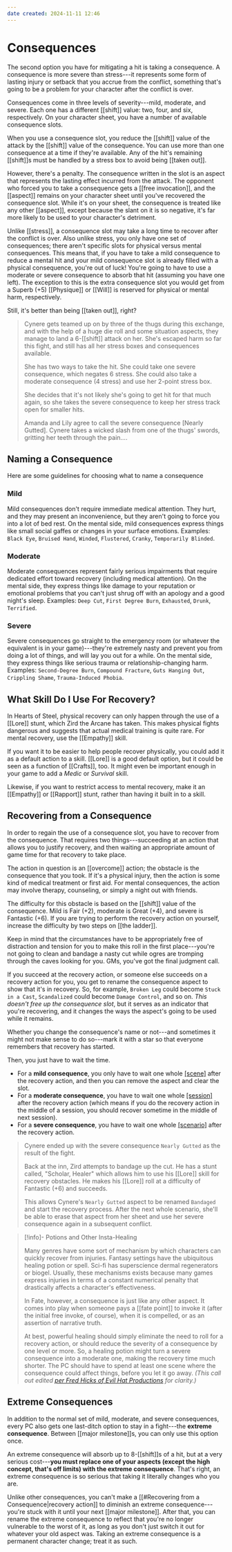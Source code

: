 ```yaml
---
date created: 2024-11-11 12:46
---
```


# Consequences

The second option you have for mitigating a hit is taking a consequence.  A consequence is more severe than stress---it represents some form of lasting injury or setback that you accrue from the conflict, something that's going to be a problem for your character after the conflict is over.

Consequences come in three levels of severity---mild, moderate, and severe. Each one has a different [[shift]] value: two, four, and six, respectively. On your character sheet, you have a number of available consequence slots.

When you use a consequence slot, you reduce the [[shift]] value of the attack by the [[shift]] value of the consequence. You can use more than one consequence at a time if they're available. Any of the hit's remaining [[shift]]s must be handled by a stress box to avoid being [[taken out]].

However, there's a penalty. The consequence written in the slot is an aspect that represents the lasting effect incurred from the attack. The opponent who forced you to take a consequence gets a [[free invocation]], and the [[aspect]] remains on your character sheet until you've recovered the consequence slot. While it's on your sheet, the consequence is treated like any other [[aspect]], except because the slant on it is so negative, it's far more likely to be used to your character's detriment.

Unlike [[stress]], a consequence slot may take a long time to recover after the conflict is over. Also unlike stress, you only have one set of consequences; there aren't specific slots for physical versus mental consequences. This means that, if you have to take a mild consequence to reduce a mental hit and your mild consequence slot is already filled with a physical consequence, you're out of luck! You're going to have to use a moderate or severe consequence to absorb that hit (assuming you have one left). The exception to this is the extra consequence slot you would get from a Superb (+5) [[Physique]] or [[Will]] is reserved for physical or mental harm, respectively.

Still, it's better than being [[taken out]], right?

> Cynere gets teamed up on by three of the thugs during this exchange, and with the help of a huge die roll and some situation aspects, they manage to land a 6-[[shift]] attack on her. She's escaped harm so far this fight, and still has all her stress boxes and consequences available.
>
> She has two ways to take the hit. She could take one severe consequence, which negates 6 stress. She could also take a moderate consequence (4 stress) and use her 2-point stress box.
>
> She decides that it's not likely she's going to get hit for that much again, so she takes the severe consequence to keep her stress track open for smaller hits.
>
> Amanda and Lily agree to call the severe consequence [Nearly Gutted]. Cynere takes a wicked slash from one of the thugs' swords, gritting her teeth through the pain....

## Naming a Consequence

Here are some guidelines for choosing what to name a consequence

### Mild

Mild consequences don't require immediate medical attention. They hurt, and they may present an inconvenience, but they aren't going to force you into a lot of bed rest. On the mental side, mild consequences express things like small social gaffes or changes in your surface emotions. Examples: `Black Eye`, `Bruised Hand`, `Winded`, `Flustered`, `Cranky`, `Temporarily Blinded`.

### Moderate

Moderate consequences represent fairly serious impairments that require dedicated effort toward recovery (including medical attention). On the mental side, they express things like damage to your reputation or emotional problems that you can't just shrug off with an apology and a good night's sleep. Examples: `Deep Cut`, `First Degree Burn`, `Exhausted`, `Drunk`, `Terrified`.

### Severe

Severe consequences go straight to the emergency room (or whatever the equivalent is in your game)---they're extremely nasty and prevent you from doing a lot of things, and will lay you out for a while. On the mental side, they express things like serious trauma or relationship-changing harm. Examples: `Second-Degree Burn`, `Compound Fracture`, `Guts Hanging Out`, `Crippling Shame`, `Trauma-Induced Phobia`.

## What Skill Do I Use For Recovery?

In Hearts of Steel, physical recovery can only happen through the use of a [[Lore]] stunt, which Zird the Arcane has taken. This makes physical fights dangerous and suggests that actual medical training is quite rare. For mental recovery, use the [[Empathy]] skill.

If you want it to be easier to help people recover physically, you could add it as a default action to a skill. [[Lore]] is a good default option, but it could be seen as a function of [[Crafts]], too. It might even be important enough in your game to add a _Medic_ or _Survival_ skill.

Likewise, if you want to restrict access to mental recovery, make it an [[Empathy]] or [[Rapport]] stunt, rather than having it built in to a skill.

## Recovering from a Consequence

In order to regain the use of a consequence slot, you have to recover from the consequence. That requires two things---succeeding at an action that allows you to justify recovery, and then waiting an appropriate amount of game time for that recovery to take place.

The action in question is an [[overcome]] action; the obstacle is the consequence that you took. If it's a physical injury, then the action is some kind of medical treatment or first aid. For mental consequences, the action may involve therapy, counseling, or simply a night out with friends.

The difficulty for this obstacle is based on the [[shift]] value of the consequence. Mild is Fair (+2), moderate is Great (+4), and severe is Fantastic (+6). If you are trying to perform the recovery action on yourself, increase the difficulty by two steps on [[the ladder]].

Keep in mind that the circumstances have to be appropriately free of distraction and tension for you to make this roll in the first place---you're not going to clean and bandage a nasty cut while ogres are tromping through the caves looking for you. GMs, you've got the final judgment call.

If you succeed at the recovery action, or someone else succeeds on a recovery action for you, you get to rename the consequence aspect to show that it's in recovery. So, for example, `Broken Leg` could become `Stuck in a Cast`, `Scandalized` could become `Damage Control`, and so on. _This doesn't free up the consequence slot_, but it serves as an indicator that you're recovering, and it changes the ways the aspect's going to be used while it remains.

Whether you change the consequence's name or not---and sometimes it might not make sense to do so---mark it with a star so that everyone remembers that recovery has started.

Then, you just have to wait the time.

- For a **mild consequence**, you only have to wait one whole [[scene]](../defining-scenes/index.html) after the recovery action,
  and then you can remove the aspect and clear the slot.
- For a **moderate consequence**, you have to wait one whole [[session]](../scenes-sessions-scenarios/index.html) after the recovery action (which means if you do the recovery action in the middle of a session, you should recover sometime in the middle of next session).
- For a **severe consequence**, you have to wait one whole [[scenario]](../defining-scenarios/index.html) after the recovery action.

> Cynere ended up with the severe consequence `Nearly Gutted` as the result of the fight.
>
> Back at the inn, Zird attempts to bandage up the cut. He has a stunt called, "Scholar, Healer" which allows him to use his [[Lore]] skill for recovery obstacles. He makes his [[Lore]] roll at a difficulty of Fantastic (+6) and succeeds.
>
> This allows Cynere's `Nearly Gutted` aspect to be renamed `Bandaged` and start the recovery process. After the next whole scenario, she'll be able to erase that aspect from her sheet and use her severe consequence again in a subsequent conflict.

> [!info]- Potions and Other Insta-Healing
>
> Many genres have some sort of mechanism by which characters can quickly recover from injuries. Fantasy settings have the ubiquitous healing potion or spell. Sci-fi has superscience dermal regenerators or biogel.  Usually, these mechanisms exists because many games express injuries in terms of a constant numerical penalty that drastically affects a character's effectiveness.
>
> In Fate, however, a consequence is just like any other aspect. It comes into play when someone pays a [[fate point]] to invoke it (after the initial free invoke, of course), when it is compelled, or as an assertion of narrative truth.
>
> At best, powerful healing should simply eliminate the need to roll for a recovery action, or should reduce the severity of a consequence by one level or more. So, a healing potion might turn a severe consequence into a moderate one, making the recovery time much shorter. The PC should have to spend at least one scene where the consequence could affect things, before you let it go away.
> _(This call out edited [per Fred Hicks of Evil Hat Productions](https://../www.reddit.com/r/FATErpg/comments/b8p9u6/comment/ek6kpg0/index74dd.html?utm_source=share&utm_medium=web2x) for clarity.)_

## Extreme Consequences

In addition to the normal set of mild, moderate, and severe consequences, every PC also gets one last-ditch option to stay in a fight---the **extreme consequence**. Between [[major milestone]]s, you can only use this option once.

An extreme consequence will absorb up to 8-[[shift]]s of a hit, but at a very serious cost---**you must replace one of your aspects (except the high concept, that's off limits) with the extreme consequence**. That's right, an extreme consequence is so serious that taking it literally changes who you are.

Unlike other consequences, you can't make a [[#Recovering from a Consequence|recovery action]] to diminish an extreme consequence---you're stuck with it until your next [[major milestone]]. After that, you can rename the extreme consequence to reflect that you're no longer vulnerable to the worst of it, as long as you don't just switch it out for whatever your old aspect was. Taking an extreme consequence is a permanent character change; treat it as such.
